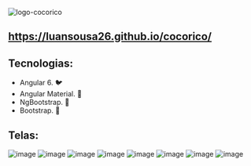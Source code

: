 ![logo-cocorico](https://user-images.githubusercontent.com/33549496/44005384-f9788f46-9e48-11e8-978c-99cfb5fd9444.png)

## https://luansousa26.github.io/cocorico/

## Tecnologias:

* Angular 6. :bird:
* Angular Material. :rat:
* NgBootstrap. :lion:
* Bootstrap. :horse:

## Telas:
![image](https://user-images.githubusercontent.com/33549496/44302389-e956b700-a2fd-11e8-9ec9-1021a033ad31.png)
![image](https://user-images.githubusercontent.com/33549496/44308999-c2e45a80-a395-11e8-939b-f61d3ce03911.png)
![image](https://user-images.githubusercontent.com/33549496/44302434-d85a7580-a2fe-11e8-99d7-fa02c05f5e90.png)
![image](https://user-images.githubusercontent.com/33549496/44303995-ff786d80-a325-11e8-88ce-e2f44505a7aa.png)
![image](https://user-images.githubusercontent.com/33549496/44303985-9690f580-a325-11e8-91f8-b6c89f1a591b.png)
![image](https://user-images.githubusercontent.com/33549496/44303999-4c5c4400-a326-11e8-9c8a-b577f7f23fb3.png)
![image](https://user-images.githubusercontent.com/33549496/44303971-3732e580-a325-11e8-969e-2c5752cbff21.png)
![image](https://user-images.githubusercontent.com/33549496/44618959-2cf97580-a856-11e8-9cb3-f00561115246.png)




